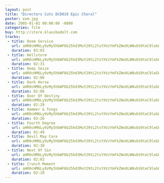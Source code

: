 ```yaml
---
layout: post
title: "Directors Cuts DCD019 Epic Choral"
poster: exm.jpg
date: 2005-01-01 00:00:00 -0800
categories: film
buy: http://store.klausbadelt.com
tracks:
 - title: Doom Service
   url: aHR0cHM6Ly9zMy5hbWF6b25hd3MuY29tL2tsYXVzYmFkZWx0LWNvbS9teC9leG0vMDEgRG9vbSBTZXJ2aWNlLm1wMw==
   duration: 03:03
 - title: Hellstorm
   url: aHR0cHM6Ly9zMy5hbWF6b25hd3MuY29tL2tsYXVzYmFkZWx0LWNvbS9teC9leG0vMDIgSGVsbHN0b3JtLm1wMw==
   duration: 02:31
 - title: Deep Seize
   url: aHR0cHM6Ly9zMy5hbWF6b25hd3MuY29tL2tsYXVzYmFkZWx0LWNvbS9teC9leG0vMDMgRGVlcCBTZWl6ZS5tcDM=
   duration: 02:06
 - title: Dark Horse
   url: aHR0cHM6Ly9zMy5hbWF6b25hd3MuY29tL2tsYXVzYmFkZWx0LWNvbS9teC9leG0vMDUgRGFyayBIb3JzZS5tcDM=
   duration: 02:06
 - title: Door Of Destiny
   url: aHR0cHM6Ly9zMy5hbWF6b25hd3MuY29tL2tsYXVzYmFkZWx0LWNvbS9teC9leG0vMDYgRG9vciBPZiBEZXN0aW55Lm1wMw==
   duration: 02:29
 - title: Hammer & Tongs
   url: aHR0cHM6Ly9zMy5hbWF6b25hd3MuY29tL2tsYXVzYmFkZWx0LWNvbS9teC9leG0vMDcgSGFtbWVyICYgVG9uZ3MubXAz
   duration: 03:26
 - title: Fourth Degree
   url: aHR0cHM6Ly9zMy5hbWF6b25hd3MuY29tL2tsYXVzYmFkZWx0LWNvbS9teC9leG0vMDggRm91cnRoIERlZ3JlZS5tcDM=
   duration: 01:49
 - title: Devil May Care
   url: aHR0cHM6Ly9zMy5hbWF6b25hd3MuY29tL2tsYXVzYmFkZWx0LWNvbS9teC9leG0vMDkgRGV2aWwgTWF5IENhcmUubXAz
   duration: 02:30
 - title: Next Of Sin
   url: aHR0cHM6Ly9zMy5hbWF6b25hd3MuY29tL2tsYXVzYmFkZWx0LWNvbS9teC9leG0vMTAgTmV4dCBPZiBTaW4ubXAz
   duration: 02:02
 - title: Crunch Moment
   url: aHR0cHM6Ly9zMy5hbWF6b25hd3MuY29tL2tsYXVzYmFkZWx0LWNvbS9teC9leG0vMTEgQ3J1bmNoIE1vbWVudC5tcDM=
   duration: 02:18
---
```

